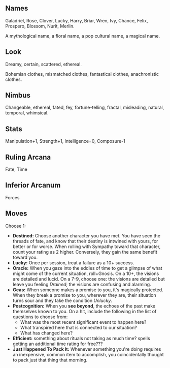 ## Names

Galadriel, Rose, Clover, Lucky, Harry, Briar, Wren, Ivy, Chance, Felix, Prospero, Blossom, Nurit, Merlin.

A mythological name, a floral name, a pop cultural name, a magical name.

## Look

Dreamy, certain, scattered, ethereal.

Bohemian clothes, mismatched clothes, fantastical clothes, anachronistic clothes.

## Nimbus

Changeable, ethereal, fated, fey, fortune-telling, fractal, misleading, natural, temporal, whimsical.

## Stats

Manipulation+1, Strength+1, Intelligence=0, Composure-1

## Ruling Arcana

Fate, Time

## Inferior Arcanum

Forces

## Moves

Choose 1:

* **Destined:** Choose another character you have met. You have seen the threads of fate, and know that their destiny is intwined with yours, for better or for worse. When rolling with Sympathy toward that character, count your rating as 2 higher. Conversely, they gain the same benefit toward you.
* **Lucky:** Once per session, treat a failure as a 10+ success.
* **Oracle:** When you gaze into the eddies of time to get a glimpse of what might come of the current situation, roll+Gnosis. On a 10+, the visions are detailed and lucid. On a 7-9, choose one: the visions are detailed but leave you feeling *Drained*; the visions are confusing and alarming.
* **Geas:** When someone makes a promise to you, it's magically protected. When they break a promise to you, wherever they are, their situation turns sour and they take the condition *Unlucky*.
* **Postcognition:** When you **see beyond**, the echoes of the past make themselves known to you. On a hit, include the following in the list of questions to choose from:
    * What was the most recent significant event to happen here?
    * What transpired here that is connected to our situation?
    * What has changed here?
* **Efficient:** something about rituals not taking as much time? spells getting an additional time rating for free???
* **Just Happened To Pack It:** Whenever something you're doing requires an inexpensive, common item to accomplish, you coincidentally thought to pack just that thing that morning.